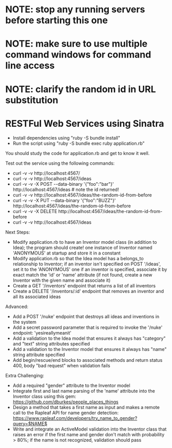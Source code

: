 # NOTE: stop any running servers before starting this one
# NOTE: make sure to use multiple command windows for command line access
# NOTE: clarify the random id in URL substitution


# RESTFul Web Services using Sinatra

* Install dependencies using "ruby -S bundle install"
* Run the script using "ruby -S bundle exec ruby application.rb"

You should study the code for application.rb and get to know it well.


Test out the service using the following commands:

* curl -v -v http://localhost:4567/
* curl -v -v http://localhost:4567/ideas
* curl -v -v -X POST --data-binary '{"foo":"bar"}' http://localhost:4567/ideas    # note the id returned!
* curl -v -v http://localhost:4567/ideas/the-random-id-from-before
* curl -v -v -X PUT --data-binary '{"foo":"BUZZ"}' http://localhost:4567/ideas/the-random-id-from-before
* curl -v -v -X DELETE http://localhost:4567/ideas/the-random-id-from-before
* curl -v -v http://localhost:4567/ideas

Next Steps:

* Modify application.rb to have an Inventor model class (in addition to Idea); the program should create! one instance of Inventor named 'ANONYMOUS' at startup and store it in a constant
* Modify application.rb so that the Idea model has a belongs_to relationship to Inventor;
  if an inventor isn't specified on POST '/ideas', set it to the 'ANONYMOUS' one
  if an inventor is specified, associate it by exact match the 'id' or 'name' attribute (if not found, create a new Inventor with the given name and associate it)
* Create a GET '/inventors' endpoint that returns a list of all inventors
* Create a DELETE '/inventors/:id' endpoint that removes an inventor and all its associated ideas

Advanced:

* Add a POST '/nuke' endpoint that destroys all ideas and inventions in the system
* Add a secret password parameter that is required to invoke the '/nuke' endpoint: 'yesireallymeanit'
* Add a validation to the Idea model that ensures it always has "category" and "text" string attributes specified
* Add a validation to the Inventor model that ensures it always has "name" string attribute specified
* Add begin/rescue/end blocks to associated methods and return status 400, body "bad request" when validation fails

Extra Challenging:

* Add a required "gender" attribute to the Inventor model
* Integrate first and last name parsing of the 'name' attribute into the Inventor class using this gem:
  https://github.com/dburkes/people_places_things
* Design a method that takes a first name as input and makes a remote call to the Rapleaf API for name gender detection:
  https://www.rapleaf.com/developers/try_name_to_gender?query=$NAME$
* Write and integrate an ActiveModel validation into the Inventor class that raises an error if the first name and gender don't match with probability > 80%; if the name is not recognized, validation should pass


